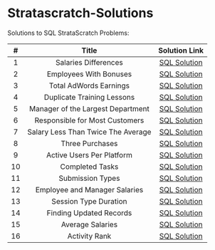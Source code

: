 # Stratascratch-Solutions

Solutions to SQL StrataScratch Problems:
 
| # | Title | Solution Link |
| :---:         |     :---:      |          :---: |
|1|Salaries Differences| [SQL Solution](https://github.com/umaraj033107/Stratascratch-Solutions/blob/main/Salaries%20Differences.sql)  |
|2|Employees With Bonuses|[SQL Solution](https://github.com/umaraj033107/Stratascratch-Solutions/blob/main/Employees%20With%20Bonuses.sql)     |
|3|Total AdWords Earnings|[SQL Solution](https://github.com/umaraj033107/Stratascratch-Solutions/blob/main/Total%20AdWords%20Earnings.sql)|
|4|Duplicate Training Lessons|[SQL Solution](https://github.com/UmaTheDataScientist/Stratascratch-Solutions/blob/main/Duplicate%20Training%20Lessons.sql)|
|5|Manager of the Largest Department|[SQL Solution](https://github.com/UmaTheDataScientist/Stratascratch-Solutions/blob/main/Manager%20of%20the%20Largest%20Department.sql)|
|6|Responsible for Most Customers|[SQL Solution](https://github.com/UmaTheDataScientist/Stratascratch-Solutions/blob/main/Responsible%20for%20Most%20Customers.sql)
|7|Salary Less Than Twice The Average|[SQL Solution](https://github.com/UmaTheDataScientist/Stratascratch-Solutions/blob/main/Salary%20Less%20Than%20Twice%20The%20Average.sql)
|8|Three Purchases|[SQL Solution](https://github.com/UmaTheDataScientist/Stratascratch-Solutions/blob/main/Three%20Purchases.sql)
|9|Active Users Per Platform| [SQL Solution](https://github.com/UmaTheDataScientist/Stratascratch-Solutions/blob/main/Active%20Users%20Per%20Platform.sql)|
|10|Completed Tasks|[SQL Solution](https://github.com/UmaTheDataScientist/Stratascratch-Solutions/blob/main/Completed%20Tasks.sql)|
|11|Submission Types|[SQL Solution](https://github.com/UmaTheDataScientist/Stratascratch-Solutions/blob/main/Submission%20Types.sql)|
|12|Employee and Manager Salaries|[SQL Solution](https://github.com/UmaTheDataScientist/Stratascratch-Solutions/blob/main/Employee%20and%20Manager%20Salaries.sql)
|13|Session Type Duration|[SQL Solution](https://github.com/UmaTheDataScientist/Stratascratch-Solutions/blob/main/Session%20Type%20Duration.sql)
|14|Finding Updated Records|[SQL Solution](https://github.com/UmaTheDataScientist/Stratascratch-Solutions/blob/main/Finding%20Updated%20Records.sql)
|15|Average Salaries|[SQL Solution](https://github.com/UmaTheDataScientist/Stratascratch-Solutions/blob/main/Average%20Salaries.sql)
|16|Activity Rank|[SQL Solution](https://github.com/UmaTheDataScientist/Stratascratch-Solutions/blob/main/Activity%20Rank.sql)
